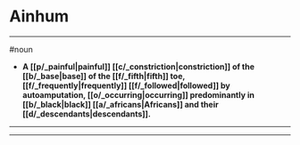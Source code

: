 # Ainhum
---
#noun
- **A [[p/_painful|painful]] [[c/_constriction|constriction]] of the [[b/_base|base]] of the [[f/_fifth|fifth]] toe, [[f/_frequently|frequently]] [[f/_followed|followed]] by autoamputation, [[o/_occurring|occurring]] predominantly in [[b/_black|black]] [[a/_africans|Africans]] and their [[d/_descendants|descendants]].**
---
---
